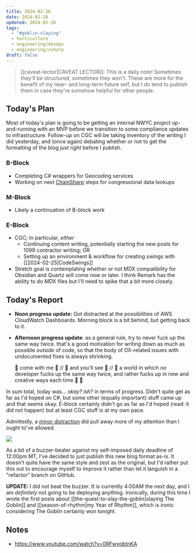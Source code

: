 ```yaml
---
title: 2024-02-26
date: 2024-02-26
updated: 2024-02-26
tags:
  - "#goblin-slaying"
  - horticulture
  - engineering/devops
  - engineering/csharp
draft: false
---
```


> [[caveat-lector|CAVEAT LECTOR]]: This is a daily note! Sometimes they'll be structured, sometimes they won't. These are more for the benefit of my near- and long-term future self, but I do tend to publish them in case they're somehow helpful for other people.

## Today's Plan

Most of today's plan is going to be getting an internal NWYC project up-and-running with an MVP before we transition to some compliance updates to infrastructure. Follow-up on CGC will be taking inventory of the writing I did yesterday, and (once again) debating whether or not to get the formatting of the blog *just right* before I publish.

### B-Block

- Completing C# wrappers for Geocoding services
- Working on next [ChainSharp](https://www.nuget.org/packages/Theauxm.ChainSharp#readme-body-tab) steps for congressional data lookups

### M-Block

- Likely a continuation of B-block work

### E-Block

- CGC; in particular, *either*
  - Continuing content writing, potentially starting the new posts for 1099 contractor writing; OR
  - Setting up an environment & workflow for creating swings with [[2024-02-25|CodeSwings]]
- Stretch goal is contemplating whether or not MDX compatibility for Obsidian and Quartz will come now or later. I think Remark has the ability to do MDX files but I'll need to spike that a bit more closely.

## Today's Report

- **Noon progress update:** Got distracted at the possibilities of AWS CloudWatch Dashboards. Morning block is a bit behind, but getting back to it.
- **Afternoon progress update**: as a general rule, try to never fuck up the same way twice. that's a good motivation for writing down as much as possible *outside* of code, so that the body of DX-related issues with undocumented fixes is always shrinking.
  
  🎵 come with me 🎵 //
  🎵 and you'll see 🎵 //
  🎵 a world in which *no* developer fucks up the same way twice, and rather fucks up in new and creative ways each time 🌈 🎵

In sum total, today was... *okay?* *ish?* in terms of progress. Didn't quite get as far as I'd hoped on C#, but some other (equally important) stuff came up and that seems okay. E-block certainly didn't go as far as I'd hoped (read: it did not happen) but at least CGC stuff is at my own pace.

Admittedly, a [minor distraction](https://bsky.app/profile/spencer.chaoticgood.computer/post/3kmebnpcb322w) did pull away more of my attention than I ought to've allowed.

![](https://cdn.bsky.app/img/feed_thumbnail/plain/did:plc:n4tz2nbbhlpmcu7gwrhioxjv/bafkreiaxoxou2b3rlmg56ptx37uxlw3scvcbds5o4llsv6bqiw5aq63ygi@jpeg)

As a bit of a buzzer-beater against my self-imposed daily deadline of 12:00pm MT, I've decided to just publish this new blog format as-is. It doesn't quite have the same style and zest as the original, but I'd rather put this out to encourage myself to improve it rather than let it languish in a "refactor" branch on GitHub.

**UPDATE:** I did not beat the buzzer. It is currently 4:00AM the next day, and I am *definitely* not going to be deploying anything. Ironically, during this time I wrote the first posts about [[the-quest-to-slay-the-goblin|slaying The Goblin]] and [[season-of-rhythm|my Year of Rhythm]], which is ironic considering The Goblin certainly won tonight.

## Notes

- <https://www.youtube.com/watch?v=0RFwyobtnKA>

